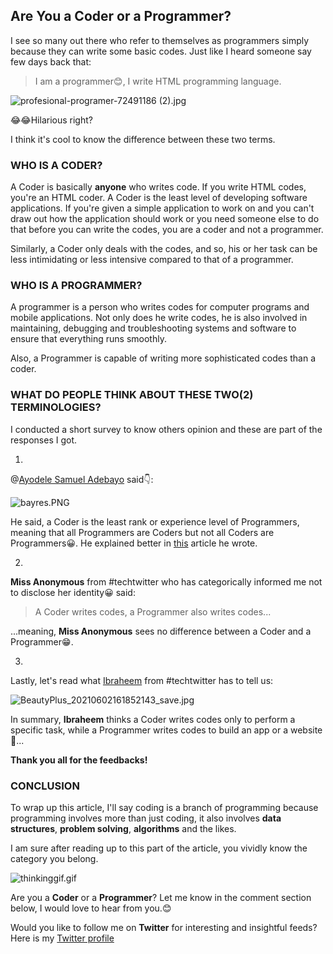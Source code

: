 ## Are You a Coder or a Programmer?

I see so many out there who refer to themselves as programmers simply because they can write some basic codes. Just like I heard someone say few days back that:

> I am a programmer😊, I write HTML programming language.

![profesional-programer-72491186 (2).jpg](https://cdn.hashnode.com/res/hashnode/image/upload/v1622557469080/gBFWCOG_7.jpeg)

😂😂Hilarious right? 
 
I think it's cool to know the difference between these two terms.

### WHO IS A CODER?

A Coder is basically **anyone** who writes code. If you write HTML codes, you're an HTML coder. A Coder is the least level of developing software applications. If you're given a simple application to work on and you can't draw out how the application should work or you need someone else to do that before you can write the codes, you are a coder and not a programmer. 

Similarly, a Coder only deals with the codes, and so, his or her task can be less intimidating or less intensive compared to that of a programmer.

### WHO IS A PROGRAMMER?

A programmer is a person who writes codes for computer programs and mobile applications. Not only does he write codes, he is also involved in maintaining, debugging and troubleshooting systems and software to ensure that everything runs smoothly.

Also, a Programmer is capable of writing more sophisticated codes than a coder.

### WHAT DO PEOPLE THINK ABOUT THESE TWO(2) TERMINOLOGIES?

I conducted a short survey to know others opinion and these are part of the responses I got.

1.
@[Ayodele Samuel Adebayo](@unclebigbay) said👇:

![bayres.PNG](https://cdn.hashnode.com/res/hashnode/image/upload/v1622558173227/zoyUi1dLO.png)

He said, a Coder is the least rank or experience level of Programmers, meaning that all Programmers are Coders but not all Coders are Programmers😀. He explained better in [this](https://unclebigbay.com/terminologies-in-web-and-software-engineering-explained) article he wrote.

2.
**Miss Anonymous** from #techtwitter who has categorically informed me not to disclose her identity😀 said:

> A Coder writes codes, a Programmer also writes codes...

...meaning, **Miss Anonymous** sees no difference between a Coder and a Programmer😁.

3.
Lastly, let's read what [Ibraheem](https://ingenious_02?s=09) from #techtwitter has to tell us:

![BeautyPlus_20210602161852143_save.jpg](https://cdn.hashnode.com/res/hashnode/image/upload/v1622648991494/ApBiOBIhj.jpeg)

In summary, **Ibraheem** thinks a Coder writes codes only to perform a specific task, while a Programmer writes codes to build an app or a website🤭...

**Thank you all for the feedbacks!**

### CONCLUSION 

To wrap up this article, I'll say coding is a branch of programming because programming involves more than just coding, it also involves **data structures**, **problem solving**, **algorithms** and the likes.

I am sure after reading up to this part of the article, you vividly know the category you belong.

![thinkinggif.gif](https://cdn.hashnode.com/res/hashnode/image/upload/v1622635734177/NvuP-2VUW.gif)

Are you a **Coder** or a **Programmer**? Let me know in the comment section below, I would love to hear from you.😊

Would you like to follow me on **Twitter** for interesting and insightful feeds? Here is my [Twitter profile](https://twitter.com/graceyomowunmi?s=09)